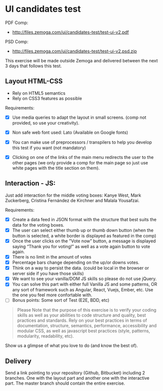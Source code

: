# UI candidates test


PDF Comp:
- http://files.zemoga.com/ui/candidates-test/test-ui-v2.pdf

PSD Comp:
- http://files.zemoga.com/ui/candidates-test/test-ui-v2.psd.zip

This exercise will be made outside Zemoga and delivered between the next 3 days that follows this test.


## Layout HTML-CSS

- Rely on HTML5 semantics
- Rely on CSS3 features as possible

Requirements:
- [x] Use media queries to adapt the layout in small screens. (comp not provided, so use your creativity).
- [x] Non safe web font used: Lato (Available on Google fonts)
- [x] You can make use of preprocessors / transpilers to help you develop this test if you want (not mandatory)
- [x] Clicking on one of the links of the main menu redirects the user to the other pages (we only provide a comp for the main page so just use white pages with the title section on them).


## Interaction - JS:

Just add interaction for the middle voting boxes: Kanye West, Mark Zuckerberg, Cristina Fernández de Kirchner and Malala Yousafzai.

Requirements:
- [x] Create a data feed in JSON format with the structure that best suits the data for the voting boxes.
- [x] The user can select either thumb up or thumb down button (when the button is selected, a white border is displayed as featured in the comp)
- [x] Once the user clicks on the "Vote now” button, a message is displayed saying “Thank you for voting!” as well as a vote again button to vote again.
- [x] There is no limit in the amount of votes
- [x] Percentage bars change depending on the up/or downs votes.
- [x] Think on a way to persist the data. (could be local in the browser or server side if you have those skills)
- [x] We want to see your vanilla/DOM JS skills so please do not use jQuery.
- [x] You can solve this part with either full Vanilla JS and some patterns, OR any sort of framework such as Angular, React, Vuejs, Ember, etc. Use the one you feel more confortable with.
- [ ] Bonus points: Some sort of Test (E2E, BDD, etc)

> Please Note that the purpose of this exercise is to verify your coding skills as well as your abilities to code structure and quality,  best practices and standards. Rely on your best practices in terms of documentation, structure, semantics, performance, accessibility and modular CSS, as well as javascript best practices (style, patterns, modularity, readability, etc). 

Show us a glimpse of what you love to do (and know the best of).

## Delivery

Send a link pointing to your repository (Github, Bitbucket) including 2 branches. One with the layout part and another one with the interactive part.
The master branch should contain the entire exercise.
